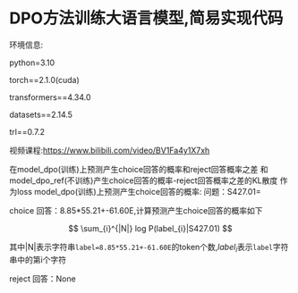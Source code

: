 # DPO方法训练大语言模型,简易实现代码

环境信息:

python=3.10

torch==2.1.0(cuda)

transformers==4.34.0

datasets==2.14.5

trl==0.7.2

视频课程:https://www.bilibili.com/video/BV1Fa4y1X7xh

在model_dpo(训练)上预测产生choice回答的概率和reject回答概率之差 和 model_dpo_ref(不训练)产生choice回答的概率-reject回答概率之差的KL散度 作为loss
model_dpo(训练)上预测产生choice回答的概率:
问题：S427.01=

choice 回答：8.85*55.21+-61.60E,计算预测产生choice回答的概率如下

$$
\sum_{i}^{|N|} log P(label_{i}|S427.01)
$$

其中|N|表示字符串`label=8.85*55.21+-61.60E`的token个数,$label_{i}$表示`label`字符串中的第i个字符

reject 回答：None
